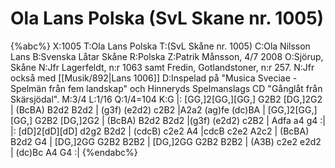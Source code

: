 # Ola Lans Polska (SvL Skane nr. 1005)

{%abc%}
X:1005
T:Ola Lans Polska
T:(SvL Skåne nr. 1005)
C:Ola Nilsson Lans
B:Svenska Låtar Skåne
R:Polska
Z:Patrik Månsson, 4/7 2008
O:Sjörup, Skåne
N:Jfr Lagerfeldt, n:r 1063 samt Fredin, Gotlandstoner, n:r 257.
N:Jfr också med [[Musik/892|Lans 1006]]
D:Inspelad på "Musica Sveciae - Spelmän från fem landskap" och Hinneryds Spelmanslags CD "Gånglåt från Skärsjödal".
M:3/4
L:1/16
Q:1/4=104
K:G
|: [GG,]2[GG,][GG,] G2B2 [DG,]2G2 | (BcBA) B2d2 B2d2 | (g3f) (e2d2) c2B2 |A2a2 (ag)fe (dc)BA | 
[GG,]2[GG,][GG,] G2B2 [DG,]2G2 | (BcBA) B2d2 B2d2 |(g3f) (e2d2) c2B2 | Adfa a4 g4 :| 
|: [dD]2[dD][dD] d2g2 B2d2 | (cdcB) c2e2 A4 |cdcB c2e2 A2c2 | (BcBA) B2d2 G4 | 
[DG,]2GG G2B2 B2B2 | [DG,]2GG G2B2 B2B2 | (A3B) c2e2 e2d2 | (dc)Bc A4 G4 :|
{%endabc%}


